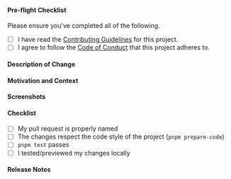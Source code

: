 <!-- Thank you for your Pull Request. -->
<!-- If you're unsure about any of these, don't hesitate to ask. We're here to help! -->
<!-- Please start by naming your pull request properly for e.g. "Add Google Tasks to Todo providers". -->
<!-- Please keep in mind that any text inside "<!--" and "--\>" are comments from us and won't be visible in your bug report, so please don't put any text in them. -->

#### Pre-flight Checklist

Please ensure you've completed all of the following.

- [ ] I have read the [Contributing Guidelines](https://github.com/ferdium/ferdium-app/blob/HEAD/CONTRIBUTING.md) for this project.
- [ ] I agree to follow the [Code of Conduct](https://github.com/ferdium/ferdium-app/blob/HEAD/CODE_OF_CONDUCT.md) that this project adheres to.

#### Description of Change
<!-- Describe your changes in detail. -->

#### Motivation and Context
<!-- Why is this change required? What problem does it solve?  If it fixes an open issue, please link to the issue here. -->

#### Screenshots
<!-- Remove the section if this does not apply. -->

#### Checklist
<!-- Remove items that do not apply. For completed items, change [ ] to [x]. -->

- [ ] My pull request is properly named
- [ ] The changes respect the code style of the project (`pnpm prepare-code`)
- [ ] `pnpm test` passes
- [ ] I tested/previewed my changes locally

#### Release Notes

<!-- Please add a one-line description for users of Ferdium to read in the release notes, or 'none' if no notes relevant to such users. Examples and help on special cases: https://github.com/electron/clerk/blob/master/README.md#examples -->
